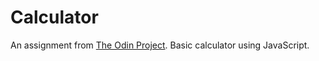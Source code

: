 # Calculator
An assignment from [The Odin Project](https://www.theodinproject.com). Basic calculator using JavaScript.
